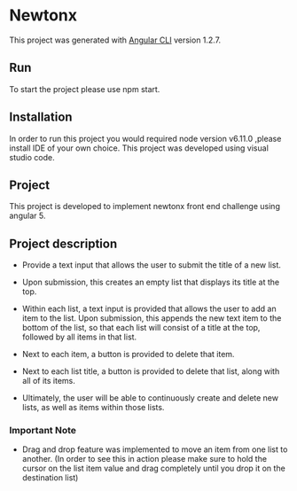 # Newtonx

This project was generated with [Angular CLI](https://github.com/angular/angular-cli) version 1.2.7.

## Run

To start the project please use npm start.

## Installation

In order to run this project you would required node version v6.11.0 ,please install IDE of your own choice. This project was developed using visual studio code.

## Project

This project is developed to implement newtonx front end challenge using angular 5.

## Project description

- Provide a text input that allows the user to submit the title of a new list.

- Upon submission, this creates an empty list that displays its title at the top.

- Within each list, a text input is provided that allows the user to add an item to the list.
 Upon submission, this appends the new text item to the bottom of the list, so that each list will consist of a title at the top, followed by all items in that list.

- Next to each item, a button is provided to delete that item.

- Next to each list title,  a button is provided to delete that list, along with all of its items.

- Ultimately, the user will be able to continuously create and delete new lists, as well as items within those lists.

### Important Note

- Drag and drop feature was implemented to move an item from one list to another. (In order to see this in action please make sure to hold the cursor on the list item value and drag completely until you drop it on the destination list)